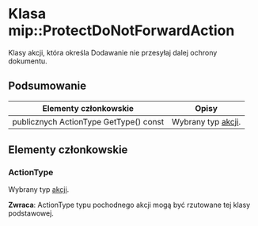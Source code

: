 # <a name="class-mipprotectdonotforwardaction"></a>Klasa mip::ProtectDoNotForwardAction 
Klasy akcji, która określa Dodawanie nie przesyłaj dalej ochrony dokumentu.
  
## <a name="summary"></a>Podsumowanie
 Elementy członkowskie                        | Opisy                                
--------------------------------|---------------------------------------------
 publicznych ActionType GetType() const  |  Wybrany typ [akcji](class_mip_action.md).
  
## <a name="members"></a>Elementy członkowskie
  
### <a name="actiontype"></a>ActionType
Wybrany typ [akcji](class_mip_action.md).

  
**Zwraca**: ActionType typu pochodnego akcji mogą być rzutowane tej klasy podstawowej.